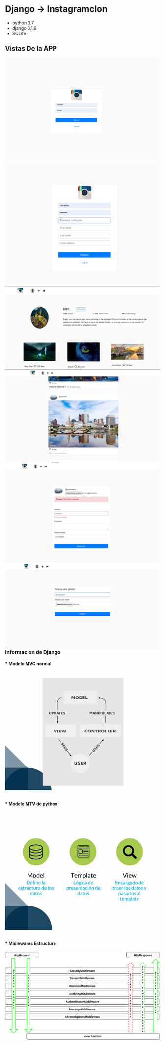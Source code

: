# Django  -> Instagramclon

* python 3.7
* django 3.1.6
* SQLite

## Vistas De la APP

<img src="blobs/log.png"
     alt="Markdown Monster icon"
     style="float: left; margin-right: 10px;" />
&nbsp;
&nbsp;
<img src="blobs/register.png"
     alt="Markdown Monster icon"
     style="float: left; margin-right: 10px;" />
&nbsp;
&nbsp;
<img src="blobs/profi.png"
     alt="Markdown Monster icon"
     style="float: left; margin-right: 10px;" />
&nbsp;
&nbsp;
<img src="blobs/home.png"
     alt="Markdown Monster icon"
     style="float: left; margin-right: 10px;" />
&nbsp;&nbsp;
<img src="blobs/form2.png"
     alt="Markdown Monster icon"
     style="float: left; margin-right: 10px;" />
&nbsp;&nbsp;
<img src="blobs/form1.png"
     alt="Markdown Monster icon"
     style="float: left; margin-right: 10px;" />
&nbsp;&nbsp;

### Informacion de Django
#### * Modelo MVC normal
<img src="blobs/modelview_python.png"
     alt="Markdown Monster icon"
     style="float: left; margin-right: 10px;" />


&nbsp;
 #### * Modelo MTV de python
<img src="blobs/MTV.png"
     alt="Markdown Monster icon"
     style="float: left; margin-right: 10px;" />

&nbsp;
 #### * Midlewares Estructure
<img src="blobs/midle.png"
     alt="Markdown Monster icon"
     style="float: left; margin-right: 10px;" />
